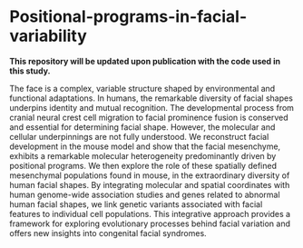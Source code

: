 # Positional-programs-in-facial-variability
**This repository will be updated upon publication with the code used in this study.**

The face is a complex, variable structure shaped by environmental and functional adaptations. In humans, the remarkable diversity of facial shapes underpins identity and mutual recognition. The developmental process from cranial neural crest cell migration to facial prominence fusion is conserved and essential for determining facial shape. However, the molecular and cellular underpinnings are not fully understood. We reconstruct facial development in the  mouse model and show that the facial mesenchyme, exhibits a remarkable molecular heterogeneity predominantly driven by positional programs. We then explore the role of these spatially defined mesenchymal populations found in mouse, in the extraordinary diversity of human facial shapes. By integrating molecular and spatial coordinates with human genome-wide association studies and genes related to abnormal human facial shapes, we link genetic variants associated with facial features to individual cell populations. This integrative approach provides a framework for exploring evolutionary processes behind facial variation and offers new insights into congenital facial syndromes.


